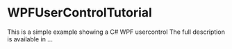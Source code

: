 # WPFUserControlTutorial

This is a simple example showing a C# WPF usercontrol
The full description is available in ...
